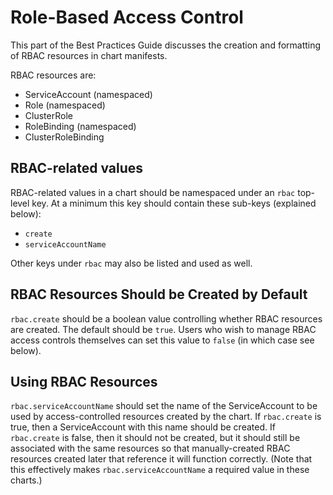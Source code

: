 # Role-Based Access Control

This part of the Best Practices Guide discusses the creation and formatting of RBAC resources in chart manifests.

RBAC resources are:

- ServiceAccount (namespaced)
- Role (namespaced)
- ClusterRole 
- RoleBinding (namespaced)
- ClusterRoleBinding

## RBAC-related values

RBAC-related values in a chart should be namespaced under an `rbac` top-level key.  At a minimum this key should contain these sub-keys (explained below):

- `create`
- `serviceAccountName`

Other keys under `rbac` may also be listed and used as well.

## RBAC Resources Should be Created by Default

`rbac.create` should be a boolean value controlling whether RBAC resources are created.  The default should be `true`.  Users who wish to manage RBAC access controls themselves can set this value to `false` (in which case see below).

## Using RBAC Resources

`rbac.serviceAccountName` should set the name of the ServiceAccount to be used by access-controlled resources created by the chart.  If `rbac.create` is true, then a ServiceAccount with this name should be created.  If `rbac.create` is false, then it should not be created, but it should still be associated with the same resources so that manually-created RBAC resources created later that reference it will function correctly.  (Note that this effectively makes `rbac.serviceAccountName` a required value in these charts.)
